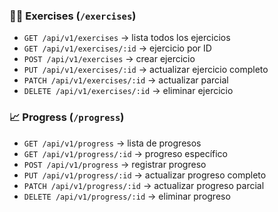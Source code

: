 ### 🏋️‍♀️ Exercises (`/exercises`)
- `GET /api/v1/exercises` → lista todos los ejercicios
- `GET /api/v1/exercises/:id` → ejercicio por ID
- `POST /api/v1/exercises` → crear ejercicio
- `PUT /api/v1/exercises/:id` → actualizar ejercicio completo
- `PATCH /api/v1/exercises/:id` → actualizar parcial
- `DELETE /api/v1/exercises/:id` → eliminar ejercicio

### 📈 Progress (`/progress`)
- `GET /api/v1/progress` → lista de progresos
- `GET /api/v1/progress/:id` → progreso específico
- `POST /api/v1/progress` → registrar progreso
- `PUT /api/v1/progress/:id` → actualizar progreso completo
- `PATCH /api/v1/progress/:id` → actualizar progreso parcial
- `DELETE /api/v1/progress/:id` → eliminar progreso